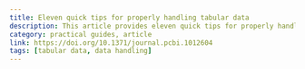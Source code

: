 ```yaml
---
title: Eleven quick tips for properly handling tabular data
description: This article provides eleven quick tips for properly handling tabular data.
category: practical guides, article
link: https://doi.org/10.1371/journal.pcbi.1012604
tags: [tabular data, data handling]
---
```


